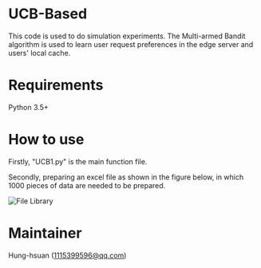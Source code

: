 # UCB-Based
This code is used to do simulation experiments. The Multi-armed Bandit algorithm is used to learn user request preferences in the edge server and users' local cache.

# Requirements
Python 3.5+

# How to use
Firstly, "UCB1.py" is the main function file.

Secondly, preparing an excel file as shown in the figure below, in which 1000 pieces of data are needed to be prepared.

![File Library](Hung-hsuan/UCB-Based/cache.png)


# Maintainer
Hung-hsuan (1115399596@qq.com)
